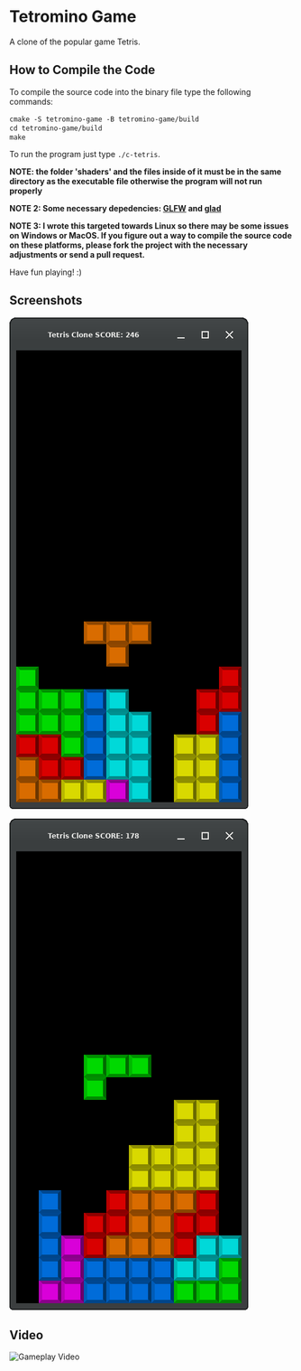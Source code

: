 # Tetromino Game
A clone of the popular game Tetris.

## How to Compile the Code
To compile the source code into the binary file type the following commands:
```
cmake -S tetromino-game -B tetromino-game/build
cd tetromino-game/build
make
```
To run the program just type `./c-tetris`.

**NOTE: the folder 'shaders' and the files inside of it must be in the same directory as the executable file otherwise the program will not run properly**

**NOTE 2: Some necessary depedencies: [GLFW](https://www.glfw.org/) and [glad](https://glad.dav1d.de/)**

**NOTE 3: I wrote this targeted towards Linux so there may be some issues on Windows or MacOS. If you figure out a way to compile the source code on these platforms, please fork the project with the necessary adjustments or send a pull request.**

Have fun playing! :)

## Screenshots
![Screenshot 1](https://github.com/JLi69/tetromino-game/blob/main/screenshots/Screenshot%20from%202022-02-19%2009-16-45.png)

![Screenshot 2](https://github.com/JLi69/tetromino-game/blob/main/screenshots/Screenshot%20from%202022-02-19%2009-20-26.png)

## Video
![Gameplay Video](https://www.youtube.com/watch?v=TS5ESyjaoLg)
